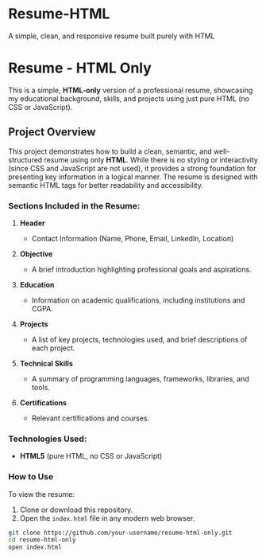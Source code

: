 # Resume-HTML
A simple, clean, and responsive resume built purely with HTML

# Resume - HTML Only

This is a simple, **HTML-only** version of a professional resume, showcasing my educational background, skills, and projects using just pure HTML (no CSS or JavaScript).

## Project Overview

This project demonstrates how to build a clean, semantic, and well-structured resume using only **HTML**. While there is no styling or interactivity (since CSS and JavaScript are not used), it provides a strong foundation for presenting key information in a logical manner. The resume is designed with semantic HTML tags for better readability and accessibility.

### Sections Included in the Resume:

1. **Header**
   - Contact Information (Name, Phone, Email, LinkedIn, Location)
   
2. **Objective**
   - A brief introduction highlighting professional goals and aspirations.
   
3. **Education**
   - Information on academic qualifications, including institutions and CGPA.
   
4. **Projects**
   - A list of key projects, technologies used, and brief descriptions of each project.
   
5. **Technical Skills**
   - A summary of programming languages, frameworks, libraries, and tools.
   
6. **Certifications**
   - Relevant certifications and courses.

### Technologies Used:

- **HTML5** (pure HTML, no CSS or JavaScript)
  
### How to Use

To view the resume:

1. Clone or download this repository.
2. Open the `index.html` file in any modern web browser.

```bash
git clone https://github.com/your-username/resume-html-only.git
cd resume-html-only
open index.html
